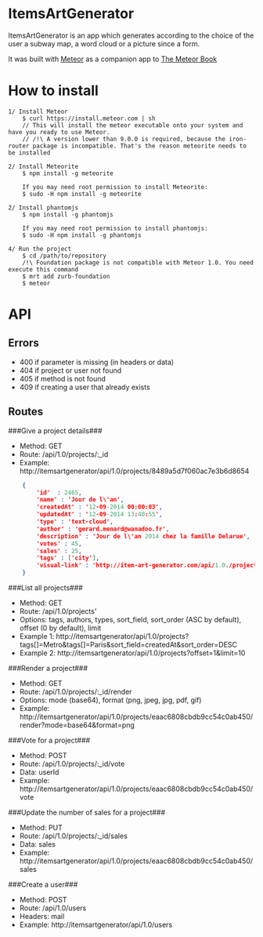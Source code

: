 # ItemsArtGenerator

ItemsArtGenerator is an app which generates according to the choice of the user a subway map, a word cloud or a picture since a form.

It was built with [Meteor](http://meteor.com) as a companion app to [The Meteor Book](http://themeteorbook.com)

# How to install

    1/ Install Meteor
        $ curl https://install.meteor.com | sh 
        // This will install the meteor executable onto your system and have you ready to use Meteor.
        // /!\ A version lower than 9.0.0 is required, because the iron-router package is incompatible. That's the reason meteorite needs to be installed

    2/ Install Meteorite
        $ npm install -g meteorite

        If you may need root permission to install Meteorite:
        $ sudo -H npm install -g meteorite

    2/ Install phantomjs
        $ npm install -g phantomjs

        If you may need root permission to install phantomjs:
        $ sudo -H npm install -g phantomjs

    4/ Run the project
        $ cd /path/to/repository
        /!\ Foundation package is not compatible with Meteor 1.0. You need execute this command
        $ mrt add zurb-foundation
        $ meteor

# API

## Errors ##

 * 400 if parameter is missing (in headers or data)
 * 404 if project or user not found
 * 405 if method is not found
 * 409 if creating a user that already exists

## Routes ##

###Give a project details###

 * Method: GET
 * Route: /api/1.0/projects/:_id
 * Example: http://itemsartgenerator/api/1.0/projects/8489a5d7f060ac7e3b6d8654

```json
    {
        'id'  : 2465,
        'name' : 'Jour de l\'an',
        'createdAt' : '12-09-2014 00:00:03',
        'updatedAt' : '12-09-2014 13:40:55',
        'type' : 'text-cloud',
        'author' : 'gerard.menard@wanadoo.fr',
        'description' : 'Jour de l\'an 2014 chez la famille Delarue',
        'votes' : 45,
        'sales' : 25,
        'tags' : ['city'],
        'visual-link' : 'http://item-art-generator.com/api/1.0./projects/2465
    }
```

###List all projects###

 * Method: GET
 * Route: /api/1.0/projects'
 * Options: tags, authors, types, sort_field, sort_order (ASC by default), offset (0 by default), limit
 * Example 1: http://itemsartgenerator/api/1.0/projects?tags[]=Metro&tags[]=Paris&sort_field=createdAt&sort_order=DESC
 * Example 2: http://itemsartgenerator/api/1.0/projects?offset=1&limit=10

###Render a project###

 * Method: GET
 * Route: /api/1.0/projects/:_id/render
 * Options: mode (base64), format (png, jpeg, jpg, pdf, gif)
 * Example: http://itemsartgenerator/api/1.0/projects/eaac6808cbdb9cc54c0ab450/render?mode=base64&format=png

###Vote for a project###

 * Method: POST
 * Route: /api/1.0/projects/:_id/vote
 * Data: userId
 * Example: http://itemsartgenerator/api/1.0/projects/eaac6808cbdb9cc54c0ab450/vote

###Update the number of sales for a project###

 * Method: PUT
 * Route: /api/1.0/projects/:_id/sales
 * Data: sales
 * Example: http://itemsartgenerator/api/1.0/projects/eaac6808cbdb9cc54c0ab450/sales

###Create a user###

 * Method: POST
 * Route: /api/1.0/users
 * Headers: mail
 * Example: http://itemsartgenerator/api/1.0/users

